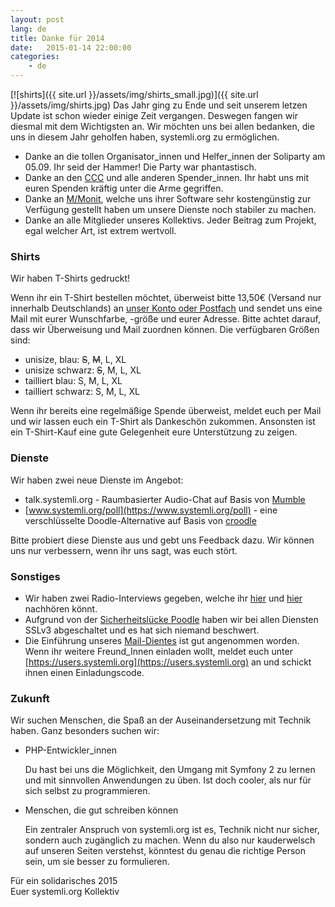 ```yaml
---
layout: post 
lang: de
title: Danke für 2014
date:   2015-01-14 22:00:00
categories:
    - de
---
```


[![shirts]({{ site.url }}/assets/img/shirts_small.jpg)]({{ site.url }}/assets/img/shirts.jpg)
Das Jahr ging zu Ende und seit unserem letzen Update ist schon wieder einige Zeit vergangen.
Deswegen fangen wir diesmal mit dem Wichtigsten an. Wir möchten uns bei allen bedanken, die uns in diesem Jahr geholfen haben, systemli.org zu ermöglichen.
- Danke an die tollen Organisator_innen und Helfer_innen der Soliparty am 05.09.
  Ihr seid der Hammer! Die Party war phantastisch. 
- Danke an den [CCC](http://ccc.de/) und alle anderen Spender_innen. Ihr habt uns mit euren Spenden kräftig unter die Arme gegriffen.
- Danke an [M/Monit](http://mmonit.com/), welche uns ihrer Software sehr kostengünstig zur Verfügung gestellt haben um unsere Dienste noch stabiler zu machen.
- Danke an alle Mitglieder unseres Kollektivs. Jeder Beitrag zum Projekt, egal welcher Art, ist extrem wertvoll.

### Shirts
Wir haben T-Shirts gedruckt!

Wenn ihr ein T-Shirt bestellen möchtet, überweist bitte 13,50€ (Versand nur innerhalb Deutschlands) an 
[unser Konto oder Postfach](/spenden.html) und sendet uns eine Mail mit eurer Wunschfarbe, -größe  und eurer Adresse.
Bitte achtet darauf, dass wir Überweisung und Mail zuordnen können.
Die verfügbaren Größen sind:

 - unisize, blau: <del>S</del>, <del>M</del>, L, XL
 - unisize schwarz: <del>S</del>, </del>M</del>, L, XL
 - tailliert  blau: S, M, L, XL
 - tailliert  schwarz: S, M, L, XL

Wenn ihr bereits eine regelmäßige Spende überweist, meldet euch per Mail und wir lassen euch ein T-Shirt als Dankeschön zukommen.
Ansonsten ist ein T-Shirt-Kauf eine gute Gelegenheit eure Unterstützung zu zeigen.

### Dienste
Wir haben zwei neue Dienste im Angebot:
 - talk.systemli.org - Raumbasierter Audio-Chat auf Basis von [Mumble](http://wiki.mumble.info/wiki/Main_Page)
 - [www.systemli.org/poll](https://www.systemli.org/poll) - eine verschlüsselte Doodle-Alternative auf Basis von [croodle](https://github.com/jelhan/croodle)

Bitte probiert diese Dienste aus und gebt uns Feedback dazu.
Wir können uns nur verbessern, wenn ihr uns sagt, was euch stört.

### Sonstiges
 - Wir haben zwei Radio-Interviews gegeben, welche ihr  [hier](http://www.freie-radios.net/65896) und [hier](/assets/audio/systemli_beitrag_gesamt.mp3) nachhören könnt.
 - Aufgrund von der [Sicherheitslücke Poodle](http://www.heise.de/security/artikel/Poodle-So-funktioniert-der-Angriff-auf-die-Verschluesselung-2425250.html) haben wir bei allen Diensten SSLv3 abgeschaltet und es hat sich niemand beschwert.
 - Die Einführung unseres [Mail-Dientes](service/mail.html) ist gut angenommen worden. Wenn ihr weitere Freund_Innen einladen wollt, meldet euch unter [https://users.systemli.org](https://users.systemli.org) an und schickt ihnen einen Einladungscode.

### Zukunft
Wir suchen Menschen, die Spaß an der Auseinandersetzung mit Technik haben. Ganz besonders suchen wir:

 - PHP-Entwickler_innen

    Du hast bei uns die Möglichkeit, den Umgang mit Symfony 2 zu lernen und mit sinnvollen Anwendungen zu üben.
    Ist doch cooler, als nur für sich selbst zu programmieren.

 - Menschen, die gut schreiben können

    Ein zentraler Anspruch von systemli.org ist es, Technik nicht nur sicher, sondern auch zugänglich zu machen.
    Wenn du also nur kauderwelsch auf unseren Seiten verstehst, könntest du genau die richtige Person sein, um sie besser zu formulieren.

Für ein solidarisches 2015  
Euer systemli.org Kollektiv
